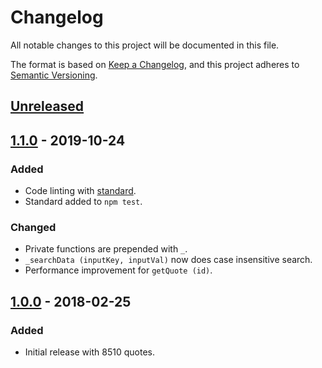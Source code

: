 # Changelog

All notable changes to this project will be documented in this file.

The format is based on [Keep a Changelog](https://keepachangelog.com/en/1.0.0/),
and this project adheres to [Semantic Versioning](https://semver.org/spec/v2.0.0.html).

## [Unreleased]

## [1.1.0] - 2019-10-24
### Added
- Code linting with [standard](https://standardjs.com/index.html).
- Standard added to `npm test`.

### Changed
- Private functions are prepended with `_`.
- `_searchData (inputKey, inputVal)` now does case insensitive search.
- Performance improvement for `getQuote (id)`.

## [1.0.0] - 2018-02-25
### Added
- Initial release with 8510 quotes.

[unreleased]: https://github.com/FR0ST1N/animequotes/compare/master...develop
[1.1.0]: https://github.com/FR0ST1N/animequotes/compare/v1.0.0...v1.1.0
[1.0.0]: https://github.com/FR0ST1N/animequotes/releases/tag/v1.0.0
